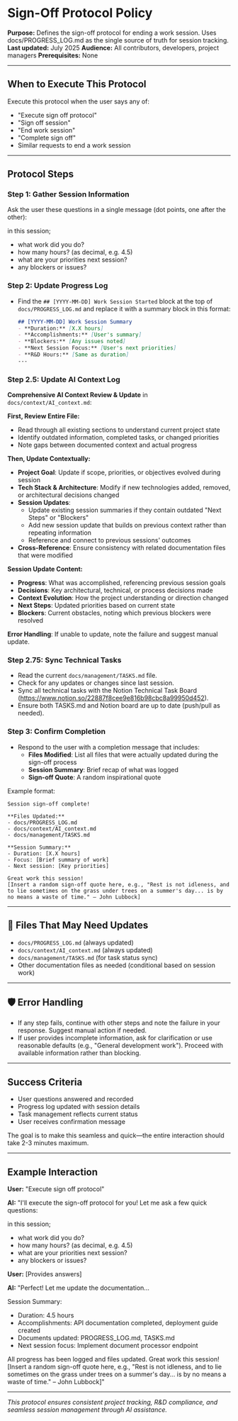 # Sign-Off Protocol Policy

**Purpose:** Defines the sign-off protocol for ending a work session. Uses docs/PROGRESS_LOG.md as the single source of truth for session tracking.
**Last updated:** July 2025
**Audience:** All contributors, developers, project managers
**Prerequisites:** None

---

## When to Execute This Protocol

Execute this protocol when the user says any of:
- "Execute sign off protocol"
- "Sign off session"
- "End work session"
- "Complete sign off"
- Similar requests to end a work session

---

## Protocol Steps

### Step 1: Gather Session Information
Ask the user these questions in a single message (dot points, one after the other):

in this session;
- what work did you do?
- how many hours? (as decimal, e.g. 4.5)
- what are your priorities next session?
- any blockers or issues?

### Step 2: Update Progress Log
- Find the `## [YYYY-MM-DD] Work Session Started` block at the top of `docs/PROGRESS_LOG.md` and replace it with a summary block in this format:
  ```markdown
  ## [YYYY-MM-DD] Work Session Summary
  - **Duration:** [X.X hours]
  - **Accomplishments:** [User's summary]
  - **Blockers:** [Any issues noted]
  - **Next Session Focus:** [User's next priorities]
  - **R&D Hours:** [Same as duration]
  ---
  ```

### Step 2.5: Update AI Context Log

**Comprehensive AI Context Review & Update** in `docs/context/AI_context.md`:

**First, Review Entire File:**
- Read through all existing sections to understand current project state
- Identify outdated information, completed tasks, or changed priorities
- Note gaps between documented context and actual progress

**Then, Update Contextually:**
- **Project Goal**: Update if scope, priorities, or objectives evolved during session
- **Tech Stack & Architecture**: Modify if new technologies added, removed, or architectural decisions changed
- **Session Updates**: 
  - Update existing session summaries if they contain outdated "Next Steps" or "Blockers"
  - Add new session update that builds on previous context rather than repeating information
  - Reference and connect to previous sessions' outcomes
- **Cross-Reference**: Ensure consistency with related documentation files that were modified

**Session Update Content:**
- **Progress**: What was accomplished, referencing previous session goals
- **Decisions**: Key architectural, technical, or process decisions made
- **Context Evolution**: How the project understanding or direction changed
- **Next Steps**: Updated priorities based on current state
- **Blockers**: Current obstacles, noting which previous blockers were resolved

**Error Handling**: If unable to update, note the failure and suggest manual update.

### Step 2.75: Sync Technical Tasks
- Read the current `docs/management/TASKS.md` file.
- Check for any updates or changes since last session.
- Sync all technical tasks with the Notion Technical Task Board (https://www.notion.so/22887f8cee9e816b98cbc8a99950d452).
- Ensure both TASKS.md and Notion board are up to date (push/pull as needed).

### Step 3: Confirm Completion
- Respond to the user with a completion message that includes:
  - **Files Modified**: List all files that were actually updated during the sign-off process
  - **Session Summary**: Brief recap of what was logged
  - **Sign-off Quote**: A random inspirational quote
  
Example format:
```
Session sign-off complete! 

**Files Updated:**
- docs/PROGRESS_LOG.md
- docs/context/AI_context.md
- docs/management/TASKS.md

**Session Summary:**
- Duration: [X.X hours]
- Focus: [Brief summary of work]
- Next session: [Key priorities]

Great work this session!
[Insert a random sign-off quote here, e.g., "Rest is not idleness, and to lie sometimes on the grass under trees on a summer's day... is by no means a waste of time." – John Lubbock]
```

---

## 📁 Files That May Need Updates
- `docs/PROGRESS_LOG.md` (always updated)
- `docs/context/AI_context.md` (always updated)
- `docs/management/TASKS.md` (for task status sync)
- Other documentation files as needed (conditional based on session work)

---

## 🛡️ Error Handling
- If any step fails, continue with other steps and note the failure in your response. Suggest manual action if needed.
- If user provides incomplete information, ask for clarification or use reasonable defaults (e.g., "General development work"). Proceed with available information rather than blocking.

---

## Success Criteria
- User questions answered and recorded
- Progress log updated with session details
- Task management reflects current status
- User receives confirmation message

The goal is to make this seamless and quick—the entire interaction should take 2-3 minutes maximum.

---

## Example Interaction

**User:** "Execute sign off protocol"

**AI:** "I'll execute the sign-off protocol for you! Let me ask a few quick questions:

in this session;
- what work did you do?
- how many hours? (as decimal, e.g. 4.5)
- what are your priorities next session?
- any blockers or issues?

**User:** [Provides answers]

**AI:** "Perfect! Let me update the documentation...

Session Summary:
- Duration: 4.5 hours
- Accomplishments: API documentation completed, deployment guide created
- Documents updated: PROGRESS_LOG.md, TASKS.md
- Next session focus: Implement document processor endpoint

All progress has been logged and files updated. Great work this session!
[Insert a random sign-off quote here, e.g., "Rest is not idleness, and to lie sometimes on the grass under trees on a summer's day... is by no means a waste of time." – John Lubbock]"

---

*This protocol ensures consistent project tracking, R&D compliance, and seamless session management through AI assistance.*